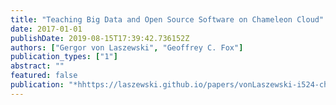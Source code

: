 ```yaml
---
title: "Teaching Big Data and Open Source Software on Chameleon Cloud"
date: 2017-01-01
publishDate: 2019-08-15T17:39:42.736152Z
authors: ["Gergor von Laszewski", "Geoffrey C. Fox"]
publication_types: ["1"]
abstract: ""
featured: false
publication: "*hhttps://laszewski.github.io/papers/vonLaszewski-i524-chameleon.pdf*"
---
```



